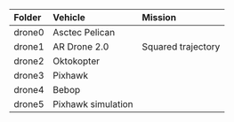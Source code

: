 | Folder | Vehicle            |  Mission |
|:------ |:------------------ |:-------- |
| drone0 | Asctec Pelican     |          |
| drone1 | AR Drone 2.0       | Squared trajectory |
| drone2 | Oktokopter         |          |
| drone3 | Pixhawk            |          |
| drone4 | Bebop              |          |
| drone5 | Pixhawk simulation |          |

